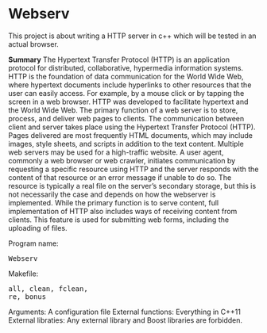 # Webserv
This project is about writing a HTTP server in c++ which will be tested in an actual browser.

**Summary**
The Hypertext Transfer Protocol (HTTP) is an application protocol for distributed,
collaborative, hypermedia information systems.
HTTP is the foundation of data communication for the World Wide Web, where hypertext documents include hyperlinks to other resources that the user can easily access.
For example, by a mouse click or by tapping the screen in a web browser.
HTTP was developed to facilitate hypertext and the World Wide Web.
The primary function of a web server is to store, process, and deliver web pages to
clients. The communication between client and server takes place using the Hypertext
Transfer Protocol (HTTP).
Pages delivered are most frequently HTML documents, which may include images,
style sheets, and scripts in addition to the text content.
Multiple web servers may be used for a high-traffic website.
A user agent, commonly a web browser or web crawler, initiates communication by
requesting a specific resource using HTTP and the server responds with the content of
that resource or an error message if unable to do so. The resource is typically a real file
on the server’s secondary storage, but this is not necessarily the case and depends on how
the webserver is implemented.
While the primary function is to serve content, full implementation of HTTP also
includes ways of receiving content from clients. This feature is used for submitting web
forms, including the uploading of files.


Program name:        <pre>Webserv</pre>
Makefile:            <pre>all, clean, fclean, re, bonus</pre>
Arguments:            A configuration file
External functions:   Everything in C++11
External libraties:   Any external library and Boost libraries are forbidden.
